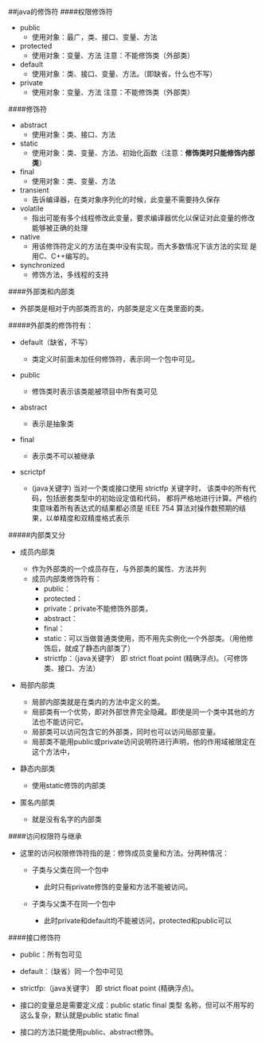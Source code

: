 ##java的修饰符
####权限修饰符
*   public  
    *   使用对象：最广，类、接口、变量、方法
*   protected
    *   使用对象：变量、方法 注意：不能修饰类（外部类）
*   default
    *   使用对象：类、接口、变量、方法。（即缺省，什么也不写）
*   private
    *   使用对象：变量、方法 注意：不能修饰类（外部类）

####修饰符
*   abstract
    *   使用对象：类、接口、方法
*   static
    *   使用对象：类、变量、方法、初始化函数（注意：**修饰类时只能修饰内部类**）
*   final
    *   使用对象：类、变量、方法
*   transient
    *   告诉编译器，在类对象序列化的时候，此变量不需要持久保存
*   volatile
    *   指出可能有多个线程修改此变量，要求编译器优化以保证对此变量的修改
        能够被正确的处理
*   native
    *   用该修饰符定义的方法在类中没有实现，而大多数情况下该方法的实现
        是用C、C++编写的。
*   synchronized
    *   修饰方法，多线程的支持

####外部类和内部类
*   外部类是相对于内部类而言的，内部类是定义在类里面的类。

#####外部类的修饰符有：

*   default（缺省，不写）
    *   类定义时前面未加任何修饰符，表示同一个包中可见。

*   public
    *   修饰类时表示该类能被项目中所有类可见

*   abstract
    *   表示是抽象类

*   final
    *  表示类不可以被继承

*   scrictpf
    *   (java关键字) 当对一个类或接口使用 strictfp 关键字时，
    该类中的所有代码，包括嵌套类型中的初始设定值和代码，
    都将严格地进行计算。严格约束意味着所有表达式的结果都必须是 
    IEEE 754 算法对操作数预期的结果，以单精度和双精度格式表示

#####内部类又分

*   成员内部类
    *   作为外部类的一个成员存在，与外部类的属性、方法并列
    *   成员内部类修饰符有：
        *   public：
        *   protected：
        *   private：private不能修饰外部类，
        *   abstract：
        *   final：
        *   static：可以当做普通类使用，而不用先实例化一个外部类。（用他修饰后，就成了静态内部类了）
        *   strictfp：（java关键字） 即 strict float point (精确浮点)。（可修饰类、接口、方法）

*   局部内部类
    *   局部内部类就是在类内的方法中定义的类。
    *   局部类有一个优势，即对外部世界完全隐藏。即使是同一个类中其他的方法也不能访问它。
    *   局部类可以访问包含它的外部类，同时也可以访问局部变量。
    *   局部类不能用public或private访问说明符进行声明，他的作用域被限定在这个方法中，

*   静态内部类
    *   使用static修饰的内部类

*   匿名内部类
    *   就是没有名字的内部类


####访问权限符与继承

*   这里的访问权限修饰符指的是：修饰成员变量和方法。分两种情况：
    *   子类与父类在同一个包中
        *   此时只有private修饰的变量和方法不能被访问。

    *   子类与父类不在同一个包中
        *   此时private和default均不能被访问，protected和public可以

####接口修饰符

*   public：所有包可见

*   default：（缺省）同一个包中可见

*   strictfp:（java关键字） 即 strict float point (精确浮点)。

*   接口的变量总是需要定义成：public static final 类型 名称，但可以不用写的这么复杂，默认就是public static final

*   接口的方法只能使用public、abstract修饰。